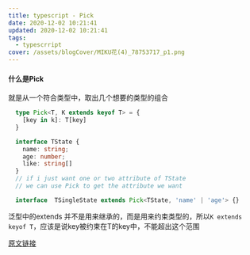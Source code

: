 ```yaml
---
title: typescript - Pick
date: 2020-12-02 10:21:41
updated: 2020-12-02 10:21:41
tags:
  - typescrript
cover: /assets/blogCover/MIKU花(4)_78753717_p1.png
---
```


#### 什么是Pick

就是从一个符合类型中，取出几个想要的类型的组合

~~~ts
  type Pick<T, K extends keyof T> = {
    [key in k]: T[key]
  }

  interface TState {
    name: string;
    age: number;
    like: string[]
  }
  // if i just want one or two attribute of TState
  // we can use Pick to get the attribute we want

  interface  TSingleState extends Pick<TState, 'name' | 'age'> {}
~~~

泛型中的extends 并不是用来继承的，而是用来约束类型的，所以`K extends keyof T`，应该是说key被约束在T的key中，不能超出这个范围

[原文链接](https://blog.csdn.net/qq_28992047/article/details/106879772)
